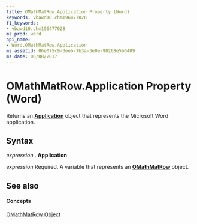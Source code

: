 ```yaml
---
title: OMathMatRow.Application Property (Word)
keywords: vbawd10.chm196477028
f1_keywords:
- vbawd10.chm196477028
ms.prod: word
api_name:
- Word.OMathMatRow.Application
ms.assetid: 06e075c9-3eeb-7b3a-3e0e-90268e5b0409
ms.date: 06/08/2017
---
```



# OMathMatRow.Application Property (Word)

Returns an  **[Application](application-object-word.md)** object that represents the Microsoft Word application.


## Syntax

 _expression_ . **Application**

 _expression_ Required. A variable that represents an **[OMathMatRow](omathmatrow-object-word.md)** object.


## See also


#### Concepts


[OMathMatRow Object](omathmatrow-object-word.md)

